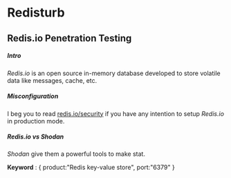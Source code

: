 # Redisturb
## Redis.io Penetration Testing 

##### Intro

*Redis.io* is an open source in-memory database developed to store volatile data like messages, cache, etc.

##### Misconfiguration

I beg you to read [redis.io/security](http://redis.io/topics/security) if you have any intention to setup *Redis.io* in production mode.

##### *Redis.io* vs *Shodan*

*Shodan* give them a powerful tools to make stat.

**Keyword** : { product:"Redis key-value store", port:"6379" }
